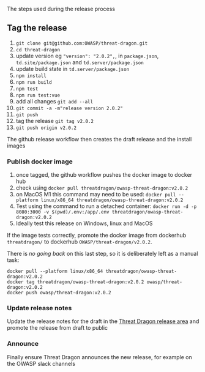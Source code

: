 The steps used during the release process

## Tag the release

1. `git clone git@github.com:OWASP/threat-dragon.git`
2. `cd threat-dragon`
3. update version eg `"version": "2.0.2",`, in `package.json`, `td.site/package.json` and `td.server/package.json`
4. update build state in `td.server/package.json`
5. `npm install`
6. `npm run build`
7. `npm test`
8. `npm run test:vue`
9. add all changes `git add --all`
10. `git commit -a -m"release version 2.0.2"`
11. `git push`
12. tag the release `git tag v2.0.2`
13. `git push origin v2.0.2`

The github release workflow then creates the draft release and the install images

### Publish docker image

1. once tagged, the github workflow pushes the docker image to docker hub
2. check using `docker pull threatdragon/owasp-threat-dragon:v2.0.2`
3. on MacOS M1 this command may need to be used:
    `docker pull --platform linux/x86_64 threatdragon/owasp-threat-dragon:v2.0.2`
4. Test using the command to run a detached container:
    `docker run -d -p 8080:3000 -v $(pwd)/.env:/app/.env threatdragon/owasp-threat-dragon:v2.0.2`
5. Ideally test this release on Windows, linux and MacOS

If the image tests correctly, promote the docker image
from dockerhub `threatdragon/` to dockerhub `OWASP/threat-dragon/v2.0.2`.

There is _no going back_ on this last step, so it is deliberately left as a manual task:

```text
docker pull --platform linux/x86_64 threatdragon/owasp-threat-dragon:v2.0.2
docker tag threatdragon/owasp-threat-dragon:v2.0.2 owasp/threat-dragon:v2.0.2
docker push owasp/threat-dragon:v2.0.2
```

### Update release notes

Update the release notes for the draft in the
[Threat Dragon release area](https://github.com/OWASP/threat-dragon/releases)
and promote the release from draft to public

### Announce

Finally ensure Threat Dragon announces the new release, for example on the OWASP slack channels
